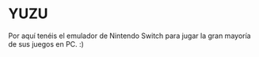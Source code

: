 # YUZU
Por aquí tenéis el emulador de Nintendo Switch para jugar la gran mayoría de sus juegos en PC. :)
